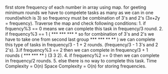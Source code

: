 ​first store frequency of each number in array using map.
for geeting minimum rounds we have to compelete tasks as many as we can in one round(which is 3) so frequency must be combination of 3's and 2's (3*x+2*y = frequency).
Traverse the map and check following conditions:
    1. if frquency%3 == 0 means we can complete this task in frequency/3 round.
    2. if frequency%3 == 1 ( *** *** *** * so for combination of 3's and 2's we have to take one from second last group *** *** ** ** ) we can complete this type of         tasks in frequency/3 - 1 + 2 rounds. (frequency/3 - 1 3's and 2 2's).
    3.if frequency%3 == 2 then we can complete in frequency/3 + 1 rounds ( *** *** ** ) (3 3 2).
    4. if frequency%2 == 0 then we can complete in frequency/2 rounds.
    5. else there is no way to complete this task.
Time Complexity = O(n)
Space Complexity = O(n) for storing frequencies.
    
